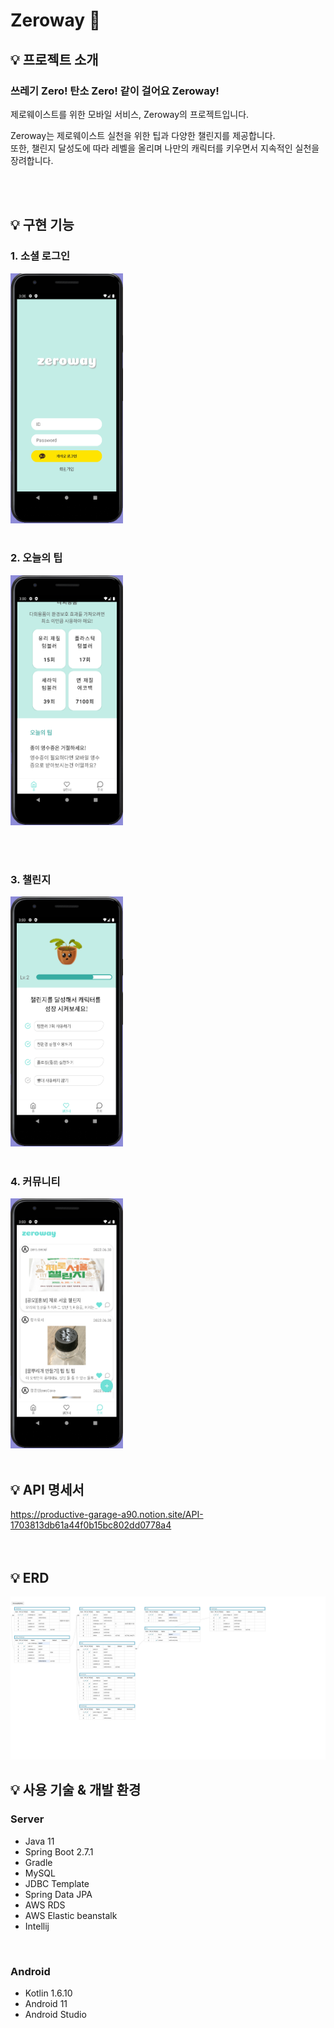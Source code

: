 # Zeroway 🌱 

## 💡 프로젝트 소개
### 쓰레기 Zero! 탄소 Zero! 같이 걸어요 Zeroway! 
제로웨이스트를 위한 모바일 서비스, Zeroway의 프로젝트입니다.  

Zeroway는 제로웨이스트 실천을 위한 팁과 다양한 챌린지를 제공합니다.  
또한, 챌린지 달성도에 따라 레벨을 올리며 나만의 캐릭터를 키우면서 지속적인 실천을 장려합니다.


<br><br>

## 💡 구현 기능
### 1. 소셜 로그인
<img src="image/login.png" width="180" height="400"/> 
<br><br>

### 2. 오늘의 팁
<img src="image/tip.png" width="180" height="400"/> 

<br><br>

### 3. 챌린지
<img src="image/challenge.png" width="180" height="400"/> 
<br><br>

### 4. 커뮤니티
<img src="image/community.png" width="180" height="400"/> 
<br><br>

## 💡 API 명세서
https://productive-garage-a90.notion.site/API-1703813db61a44f0b15bc802dd0778a4  
<br><br>

## 💡 ERD
![erd](image/Zeroway_erd.png)
<br>

## 💡 사용 기술 & 개발 환경 

### Server
- Java 11
- Spring Boot 2.7.1
- Gradle
- MySQL
- JDBC Template
- Spring Data JPA
- AWS RDS
- AWS Elastic beanstalk
- Intellij
<br>

### Android
- Kotlin 1.6.10
- Android 11
- Android Studio

<br><br>
